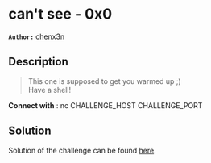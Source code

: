 # can't see - 0x0

**`Author:`** [chenx3n](https://github.com/malikDaCoda)

## Description

> This one is supposed to get you warmed up ;)  
> Have a shell!  

**Connect with** : nc CHALLENGE_HOST CHALLENGE_PORT

## Solution

Solution of the challenge can be found [here](solution/).
